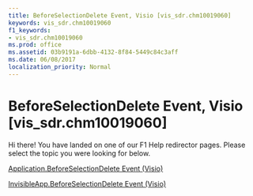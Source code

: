 ```yaml
---
title: BeforeSelectionDelete Event, Visio [vis_sdr.chm10019060]
keywords: vis_sdr.chm10019060
f1_keywords:
- vis_sdr.chm10019060
ms.prod: office
ms.assetid: 03b9191a-6dbb-4132-8f84-5449c84c3aff
ms.date: 06/08/2017
localization_priority: Normal
---
```



# BeforeSelectionDelete Event, Visio [vis_sdr.chm10019060]

Hi there! You have landed on one of our F1 Help redirector pages. Please select the topic you were looking for below.

[Application.BeforeSelectionDelete Event (Visio)](http://msdn.microsoft.com/library/4384f7b1-9e88-9a73-a452-5943fb40f18b%28Office.15%29.aspx)

[InvisibleApp.BeforeSelectionDelete Event (Visio)](http://msdn.microsoft.com/library/a5407295-e103-dc71-6655-df708aa905a3%28Office.15%29.aspx)


